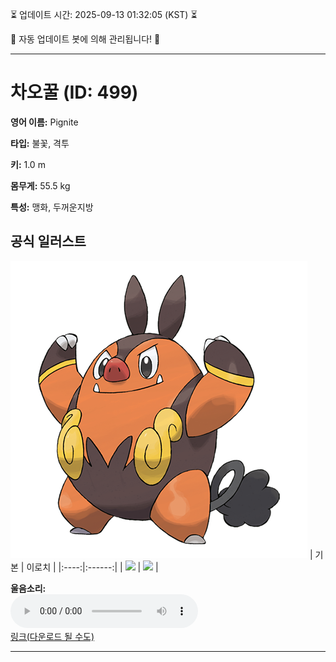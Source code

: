 
⏳ 업데이트 시간: 2025-09-13 01:32:05 (KST) ⏳

🤖 자동 업데이트 봇에 의해 관리됩니다! 🤖

---

# 차오꿀 (ID: 499)
**영어 이름:** Pignite

**타입:** 불꽃, 격투

**키:** 1.0 m

**몸무게:** 55.5 kg

**특성:** 맹화, 두꺼운지방

## 공식 일러스트
![](https://raw.githubusercontent.com/PokeAPI/sprites/master/sprites/pokemon/other/official-artwork/499.png)
| 기본 | 이로치 |
|:----:|:------:|
| <img src="http://play.pokemonshowdown.com/sprites/ani/pignite.gif" width="200"> | <img src="http://play.pokemonshowdown.com/sprites/ani-shiny/pignite.gif" width="200"> |

**울음소리:**<br><audio controls src="https://raw.githubusercontent.com/PokeAPI/cries/main/cries/pokemon/latest/499.ogg"></audio><br> [링크(다운로드 될 수도)](https://raw.githubusercontent.com/PokeAPI/cries/main/cries/pokemon/latest/499.ogg)


---
